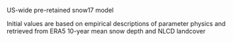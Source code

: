 US-wide pre-retained snow17 model

Initial values are based on empirical descriptions of parameter physics and retrieved from ERA5 10-year mean snow depth and NLCD landcover
